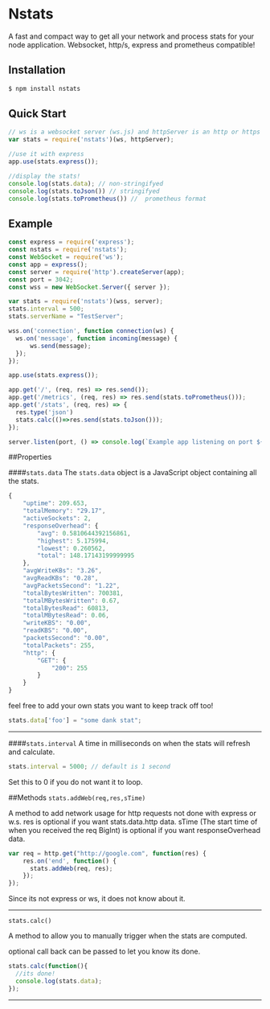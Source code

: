 # Nstats
A fast and compact way to get all your network and process stats for your node application. Websocket, http/s, express and prometheus compatible!

## Installation

```bash
$ npm install nstats
```
## Quick Start

```javascript
// ws is a websocket server (ws.js) and httpServer is an http or https node server.
var stats = require('nstats')(ws, httpServer);

//use it with express
app.use(stats.express());

//display the stats!
console.log(stats.data); // non-stringifyed
console.log(stats.toJson()) // stringifyed
console.log(stats.toPrometheus()) //  prometheus format
```
## Example

```js
const express = require('express');
const nstats = require('nstats');
const WebSocket = require('ws');
const app = express();
const server = require('http').createServer(app);
const port = 3042;
const wss = new WebSocket.Server({ server });

var stats = require('nstats')(wss, server);
stats.interval = 500;
stats.serverName = "TestServer";

wss.on('connection', function connection(ws) {
  ws.on('message', function incoming(message) {
      ws.send(message);
  });
});

app.use(stats.express());

app.get('/', (req, res) => res.send());
app.get('/metrics', (req, res) => res.send(stats.toPrometheus()));
app.get('/stats', (req, res) => {
  res.type('json')
  stats.calc(()=>res.send(stats.toJson()));
});

server.listen(port, () => console.log(`Example app listening on port ${port}!`));

```
##Properties

####`stats.data`
The `stats.data` object is a JavaScript object containing all the stats.

```js
{
    "uptime": 209.653,
    "totalMemory": "29.17",
    "activeSockets": 2,
    "responseOverhead": {
        "avg": 0.5810644392156861,
        "highest": 5.175994,
        "lowest": 0.260562,
        "total": 148.17143199999995
    },
    "avgWriteKBs": "3.26",
    "avgReadKBs": "0.28",
    "avgPacketsSecond": "1.22",
    "totalBytesWritten": 700381,
    "totalMBytesWritten": 0.67,
    "totalBytesRead": 60813,
    "totalMBytesRead": 0.06,
    "writeKBS": "0.00",
    "readKBS": "0.00",
    "packetsSecond": "0.00",
    "totalPackets": 255,
    "http": {
        "GET": {
            "200": 255
        }
    }
}
```
feel free to add your own stats you want to keep track off too!

```js
stats.data['foo'] = "some dank stat";
```

---

####`stats.interval`
A time in milliseconds on when the stats will refresh and calculate.

```js
stats.interval = 5000; // default is 1 second
```
Set this to 0 if you do not want it to loop.

##Methods
`stats.addWeb(req,res,sTime)`

A method to add network usage for http requests not done with express or w.s.
res is optional if you want stats.data.http data.
sTime (The start time of when you received the req BigInt) is optional if you want responseOverhead data.

```js
var req = http.get("http://google.com", function(res) {
    res.on('end', function() {
      stats.addWeb(req, res);
    });
});
```
Since its not express or ws, it does not know about it.

---
`stats.calc()`

A method to allow you to manually trigger when the stats are computed.

optional call back can be passed to let you know its done.

```js
stats.calc(function(){
  //its done!
  console.log(stats.data);
});
```
---
